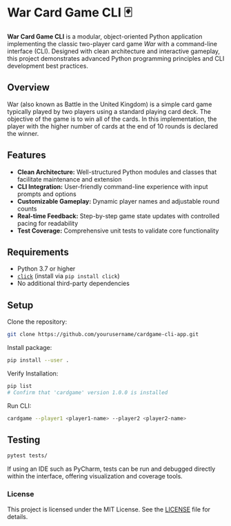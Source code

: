 # War Card Game CLI 🃏
**War Card Game CLI** is a modular, object-oriented Python application implementing the classic two-player card game *War* with a command-line interface (CLI). Designed with clean architecture and interactive gameplay, this project demonstrates advanced Python programming principles and CLI development best practices.

## Overview
War (also known as Battle in the United Kingdom) is a simple card game typically played by two players using a standard playing card deck. The objective of the game is to win all of the cards. In this implementation, the player with the higher number of cards at the end of 10 rounds is declared the winner.


## Features
- **Clean Architecture:** Well-structured Python modules and classes that facilitate maintenance and extension  
- **CLI Integration:** User-friendly command-line experience with input prompts and options  
- **Customizable Gameplay:** Dynamic player names and adjustable round counts  
- **Real-time Feedback:** Step-by-step game state updates with controlled pacing for readability  
- **Test Coverage:** Comprehensive unit tests to validate core functionality

## Requirements
- Python 3.7 or higher  
- [`click`](https://pypi.org/project/click/) (install via `pip install click`)  
- No additional third-party dependencies  

## Setup
Clone the repository:
```bash
git clone https://github.com/yourusername/cardgame-cli-app.git
```
Install package:
```bash
pip install --user .
```

Verify Installation:
```bash
pip list
# Confirm that 'cardgame' version 1.0.0 is installed
```

Run CLI:
```bash
cardgame --player1 <player1-name> --player2 <player2-name> 
```

## Testing
```bash
pytest tests/
```
If using an IDE such as PyCharm, tests can be run and debugged directly within the interface, offering visualization and coverage tools.

### License
This project is licensed under the MIT License. See the [LICENSE](LICENSE.md) file for details.